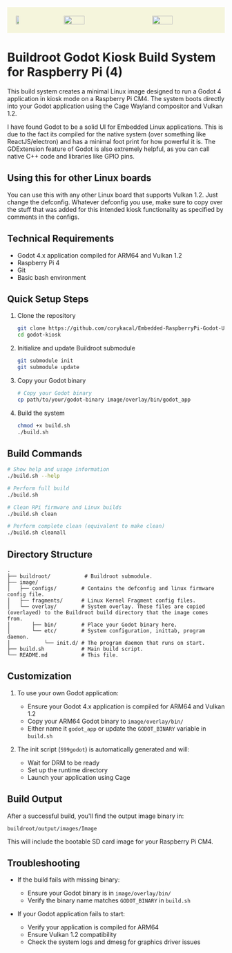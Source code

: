 <div style="display: flex; justify-content: space-between; background-color: beige; padding: 20px;">
    <img src="https://github.com/user-attachments/assets/70a1c1eb-321f-44a2-9bbf-ecacad254130" width="12%" />
    <img src="https://github.com/user-attachments/assets/fbf31f78-1f1a-458f-ac04-5e6e024ba1e8" width="32%" />
    <img src="https://github.com/user-attachments/assets/5fc79fc8-d34e-4be4-8c49-53b10149cb85" width="32%" />
</div>


# Buildroot Godot Kiosk Build System for Raspberry Pi (4)

This build system creates a minimal Linux image designed to run a Godot 4 application in kiosk mode on a Raspberry Pi CM4. The system boots directly into your Godot application using the Cage Wayland compositor and Vulkan 1.2.

I have found Godot to be a solid UI for Embedded Linux applications. This is due to the fact its compiled for the native system (over something like ReactJS/electron) and has a minimal foot print for how powerful it is. The GDExtension feature of Godot is also extremely helpful, as you can call native C++ code and libraries like GPIO pins.

## Using this for other Linux boards

You can use this with any other Linux board that supports Vulkan 1.2. Just change the defconfig. Whatever defconfig you use, make sure to copy over the stuff that was added for this intended kiosk functionality as specified by comments in the configs. 

## Technical Requirements

- Godot 4.x application compiled for ARM64 and Vulkan 1.2
- Raspberry Pi 4
- Git
- Basic bash environment

## Quick Setup Steps

1. Clone the repository
   ```bash
   git clone https://github.com/corykacal/Embedded-RaspberryPi-Godot-UI-Kiosk-Image godot-kiosk
   cd godot-kiosk
   ```

2. Initialize and update Buildroot submodule
   ```bash
   git submodule init
   git submodule update
   ```

3. Copy your Godot binary
   ```bash   
   # Copy your Godot binary
   cp path/to/your/godot-binary image/overlay/bin/godot_app
   ```

4. Build the system
   ```bash
   chmod +x build.sh
   ./build.sh
   ```

## Build Commands

```bash
# Show help and usage information
./build.sh --help

# Perform full build
./build.sh

# Clean RPi firmware and Linux builds
./build.sh clean

# Perform complete clean (equivalent to make clean)
./build.sh cleanall
```

## Directory Structure

```
.
├── buildroot/           # Buildroot submodule.
├── image/
│   ├── configs/        # Contains the defconfig and linux firmware config file.
│   ├── fragments/      # Linux Kernel Fragment config files.
│   └── overlay/        # System overlay. These files are copied (overlayed) to the Buildroot build directory that the image comes from. 
│       ├── bin/        # Place your Godot binary here.
│       └── etc/        # System configuration, inittab, program daemon. 
│           └── init.d/ # The program daemon that runs on start.
├── build.sh            # Main build script.
└── README.md           # This file.
```

## Customization

1. To use your own Godot application:
   - Ensure your Godot 4.x application is compiled for ARM64 and Vulkan 1.2
   - Copy your ARM64 Godot binary to `image/overlay/bin/`
   - Either name it `godot_app` or update the `GODOT_BINARY` variable in `build.sh`

2. The init script (`S99godot`) is automatically generated and will:
   - Wait for DRM to be ready
   - Set up the runtime directory
   - Launch your application using Cage

## Build Output

After a successful build, you'll find the output image binary in:
```
buildroot/output/images/Image
```

This will include the bootable SD card image for your Raspberry Pi CM4.

## Troubleshooting

 - If the build fails with missing binary:
   - Ensure your Godot binary is in `image/overlay/bin/`
   - Verify the binary name matches `GODOT_BINARY` in `build.sh`

 - If your Godot application fails to start:
   - Verify your application is compiled for ARM64
   - Ensure Vulkan 1.2 compatibility
   - Check the system logs and dmesg for graphics driver issues

